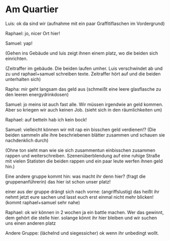Am Quartier
=================



Luis: ok da sind wir (aufnahme mit ein paar Graffitiflaschen im Vordergrund)

Raphael: jo, nicer Ort hier!

Samuel: yap!

(Gehen ins Gebäude und luis zeigt ihnen einem platz, wo die beiden sich einrichten.

(Zeitraffer im gebäude. Die beiden laufen umher. Luis verschwindet ab und zu und raphael+samuel schreiben texte. Zeitraffer hört auf und die beiden unterhalten sich)

Rapha: mir geht langsam das geld aus (schmeißt eine leere glasflasche zu den leeren energydrinkdosen)

Samuel: jo meins ist auch fast alle. Wir müssen irgendwie an geld kommen. Aber so kriegen wir auch keinen Job. (sieht sich in den räumlichkeiten um)

Raphael: auf betteln hab ich kein bock!

Samuel: vielleicht können wir mit rap ein bisschen geld verdienen!? (Die beiden sammeln alle ihre beschriebenen blätter zusammen und schauen sie nachdenklich durch)

(Ohne ton sieht man wie sie sich zusammentun einbisschen zusammen rappen und weiterschreiben. Szenenüberblendung auf eine ruhige Straße mit vielen Statisten die beiden rappen und ein paar leute werfen ihnen geld hin.)





Eine andere gruppe kommt hin: was macht ihr denn hier? (fragt die gruppenanführerin) das hier ist schon unser platz!

einer aus der gruppe drängt sich nach vorne: (angriffslustig) das heißt ihr nehmt jetzt eure sachen und lasst euch erst einmal nicht mehr blicken! (kommt raphael+samuel sehr nahe)



Raphael: ok wir können in 2 wochen ja ein battle machen. Wer das gewinnt, dem gehört die stelle hier. solange könnt ihr hier bleiben und wir suchen uns einen anderen platz

Andere Gruppe: (lächelnd und siegessicher) ok wenn ihr unbedingt wollt.
